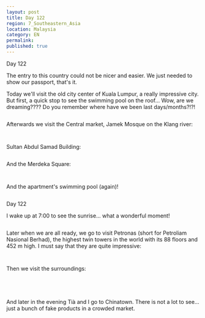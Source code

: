 ```yaml
---
layout: post
title: Day 122
region: 7_Southeastern_Asia
location: Malaysia
category: EN
permalink:
published: true
---
```


Day 122

The entry to this country could not be nicer and easier. We just needed to show our passport, that's it.

Today we'll visit the old city center of Kuala Lumpur, a really impressive city. But first, a quick stop to see the swimming pool on the roof... Wow, are we dreaming???? Do you remember where have we been last days/months?!?!

<p><a
href="https://lh3.googleusercontent.com/MvA2e395da6Vr9Pur2M2WCjN2_S4E6NRyKrlkseedRyJ_msrvN4BQYJmFuk6638uQnIL3O2B75b7fFXwaoiMAzYlYCZ_iTxGPEsiAwAHqGwxDYEmLfchmQWx2phYVxzMlRRwysXGvkX1UhbXVKGDFa-2kIHK6VbkmYPGoHvr1Q8DxwZqlJrp_xe0EzK78SekMMPpGVIl1PfNOopaq4VMHGDiIdNUEB7RP_liKgA3K_j20DVYbWZOudfHh_g30-UNEV6VVNdAQ0KHRsTKkt3wBzdgeRiG2qBB2zGqVYwX6d-pvQb0-Rcj3Nr0qTii_MDINtZDNGXmzVhgfSgC4BuQEVBfoQkXcwioiLT5BiIhztXFnz--SJBqdzKCJyvCyuT09Fh7opLfoJtJe_53tp8A7LzgoY2a3NxruZkoAycAN5gcfpKyQ0bFTOiwMD79RcIWht7BHvJImmak_cvlRyOZNS3k-8MwgBLkkwv7SUpvkeSacuWa58yn-RgL0w0Kinc4xHLPA4xmJHKQ3M4IMGL9Ml5-wGwzqi1CN5Xpu7f2lfjRUHCxhvrZtFKD7gVE_tPL0VPhOBU3Taf3US8lwTMMgQTy2F-Lw9qffpUTF6lp834XugDDVqrqrRXUgrKC6e8WhuklXb6l6EmicHQMCFj2t7KXJs_oXXnwMVCJd_xinHq_dOY85fhHpHY4hQ=w836-h627-no"><img 
src="https://lh3.googleusercontent.com/MvA2e395da6Vr9Pur2M2WCjN2_S4E6NRyKrlkseedRyJ_msrvN4BQYJmFuk6638uQnIL3O2B75b7fFXwaoiMAzYlYCZ_iTxGPEsiAwAHqGwxDYEmLfchmQWx2phYVxzMlRRwysXGvkX1UhbXVKGDFa-2kIHK6VbkmYPGoHvr1Q8DxwZqlJrp_xe0EzK78SekMMPpGVIl1PfNOopaq4VMHGDiIdNUEB7RP_liKgA3K_j20DVYbWZOudfHh_g30-UNEV6VVNdAQ0KHRsTKkt3wBzdgeRiG2qBB2zGqVYwX6d-pvQb0-Rcj3Nr0qTii_MDINtZDNGXmzVhgfSgC4BuQEVBfoQkXcwioiLT5BiIhztXFnz--SJBqdzKCJyvCyuT09Fh7opLfoJtJe_53tp8A7LzgoY2a3NxruZkoAycAN5gcfpKyQ0bFTOiwMD79RcIWht7BHvJImmak_cvlRyOZNS3k-8MwgBLkkwv7SUpvkeSacuWa58yn-RgL0w0Kinc4xHLPA4xmJHKQ3M4IMGL9Ml5-wGwzqi1CN5Xpu7f2lfjRUHCxhvrZtFKD7gVE_tPL0VPhOBU3Taf3US8lwTMMgQTy2F-Lw9qffpUTF6lp834XugDDVqrqrRXUgrKC6e8WhuklXb6l6EmicHQMCFj2t7KXJs_oXXnwMVCJd_xinHq_dOY85fhHpHY4hQ=w836-h627-no" class="oversize" alt=""></a></p>

Afterwards we visit the Central market, Jamek Mosque on the Klang river:

<p><a
href="https://lh3.googleusercontent.com/fwlJjnPbna6UHUEEzaN4b_ZB2IuFrDFv1KGSCCtmmFCiCv2bc2Hcl5F_IzXxf398McNw--E58xz2HyPx53UUUANYSpfLqvqE35seEJ_DlgQk-HrBiZIYcIs804u_DNh7f5F-6lmZgxxGB5Oo3A4DQPbEEJv7hPFhVppZWygEwYLqYgHSqvIozKz6TweDn94Ug_ms4tTxafTdq3LIeihhNbQhKzr4kA0CvuRhoFPu-XNuMU6dU2FUQwmJw7vqztbK28DbsLc8w5BGaQYmpGbJ3tSg7j6_2WxCcGTI6Z7EQ4Qs1iAsOy515caQsbBtwtYjKJYxiqhL5cjXUqh-LkCQjJ8r1LZ9_PKhUwNjWp8Ay8XPcUwoJohjWtIfHtvIGbHhjZpCi0UPPoWfai3g_pvrtFIINrTDs89I1q7oGDAf9HsMl-gbnD1lD1ncgcEfwXXa9Ud4P-mXoLE9PWutxooLqGyuXShTijMY5XuiN47vgPibYQM6MmPcHjZMucPzaKo9s6V_1aZKvai0cbEh040c365zWqvLPzp3Mm8_5pYEqwdBdJ2Iaem9ph3vn2B1q4ejS1fuYM7JfkSEtVy16OdsiTfXAjAaThbvQHLCx__iuuISEGyH8f7Li56vuGy3bHFi1_JlcQBQWDwy9mmKNJzrmlrmTR5wmidKdZZjfDulB8a-zDNTWoOJMHAoYw=w836-h627-no"><img 
src="https://lh3.googleusercontent.com/fwlJjnPbna6UHUEEzaN4b_ZB2IuFrDFv1KGSCCtmmFCiCv2bc2Hcl5F_IzXxf398McNw--E58xz2HyPx53UUUANYSpfLqvqE35seEJ_DlgQk-HrBiZIYcIs804u_DNh7f5F-6lmZgxxGB5Oo3A4DQPbEEJv7hPFhVppZWygEwYLqYgHSqvIozKz6TweDn94Ug_ms4tTxafTdq3LIeihhNbQhKzr4kA0CvuRhoFPu-XNuMU6dU2FUQwmJw7vqztbK28DbsLc8w5BGaQYmpGbJ3tSg7j6_2WxCcGTI6Z7EQ4Qs1iAsOy515caQsbBtwtYjKJYxiqhL5cjXUqh-LkCQjJ8r1LZ9_PKhUwNjWp8Ay8XPcUwoJohjWtIfHtvIGbHhjZpCi0UPPoWfai3g_pvrtFIINrTDs89I1q7oGDAf9HsMl-gbnD1lD1ncgcEfwXXa9Ud4P-mXoLE9PWutxooLqGyuXShTijMY5XuiN47vgPibYQM6MmPcHjZMucPzaKo9s6V_1aZKvai0cbEh040c365zWqvLPzp3Mm8_5pYEqwdBdJ2Iaem9ph3vn2B1q4ejS1fuYM7JfkSEtVy16OdsiTfXAjAaThbvQHLCx__iuuISEGyH8f7Li56vuGy3bHFi1_JlcQBQWDwy9mmKNJzrmlrmTR5wmidKdZZjfDulB8a-zDNTWoOJMHAoYw=w836-h627-no" class="oversize" alt=""></a></p>

<p><a
href="https://lh3.googleusercontent.com/FKsO0TI3Srus2xPWUZxq9e3P4-FxjYN5t7gguA3brV6CGy-tKx-LKYPdECQb-dqi2osWwz0slWDDoZmLLyGYcePQ_eMiVe7Sd220VApkZxB02iMYhzBPzjA7DvoTDtzynCk_l3bdKLTNxHjytGPz2AcohZYNHPDtcqKTCmwH4fL6LX81fXsgTWhPl8LJ74q6Bh4Pi-Lgews8DoD2Lsqd-JWoXVWTjAMz3YBXM_z6WrzL0erOOJ6GdjICHNAYdWTJpRBb03HXY8XZlcOeIhkqt4ecrMZKDj5Fkf3w3BKESSOTJ9bjtMp2rTXurDt5C-0EC4gq0S79PkZ8orJMGsZniDfM90KYaI1fK-75rMQKlEY5wRDXzf13g-9YDNAEOnoaqft5BMSrmdrL0wW58D84q2qH6wRr1YiSYIEvToJMQ_LmewCfhdu8_-79pDM88wP0mHMqNs5xvie_xfDw0FNStBW8s3nPZkcGfIL3giFjl1c-shs5kY_OM9deiJatxgkWazAxfx8MR_8D52BFanjyVWZthinPTiGV230qAdAgeH3rnlR9WyqeE-g4YViRF7wEqdwmtS5nJZKDxm0D3Z20JBmA5OXfwJvx4MZIkWfiCMOWSSd0uprwY5ae8RRXpKi5lq3RaF_On4oQix8XVta4_NebJRZ4dFubMsets8b7ODml7wrFNv_T7wMX4A=w836-h627-no"><img 
src="https://lh3.googleusercontent.com/FKsO0TI3Srus2xPWUZxq9e3P4-FxjYN5t7gguA3brV6CGy-tKx-LKYPdECQb-dqi2osWwz0slWDDoZmLLyGYcePQ_eMiVe7Sd220VApkZxB02iMYhzBPzjA7DvoTDtzynCk_l3bdKLTNxHjytGPz2AcohZYNHPDtcqKTCmwH4fL6LX81fXsgTWhPl8LJ74q6Bh4Pi-Lgews8DoD2Lsqd-JWoXVWTjAMz3YBXM_z6WrzL0erOOJ6GdjICHNAYdWTJpRBb03HXY8XZlcOeIhkqt4ecrMZKDj5Fkf3w3BKESSOTJ9bjtMp2rTXurDt5C-0EC4gq0S79PkZ8orJMGsZniDfM90KYaI1fK-75rMQKlEY5wRDXzf13g-9YDNAEOnoaqft5BMSrmdrL0wW58D84q2qH6wRr1YiSYIEvToJMQ_LmewCfhdu8_-79pDM88wP0mHMqNs5xvie_xfDw0FNStBW8s3nPZkcGfIL3giFjl1c-shs5kY_OM9deiJatxgkWazAxfx8MR_8D52BFanjyVWZthinPTiGV230qAdAgeH3rnlR9WyqeE-g4YViRF7wEqdwmtS5nJZKDxm0D3Z20JBmA5OXfwJvx4MZIkWfiCMOWSSd0uprwY5ae8RRXpKi5lq3RaF_On4oQix8XVta4_NebJRZ4dFubMsets8b7ODml7wrFNv_T7wMX4A=w836-h627-no" class="oversize" alt=""></a></p>

Sultan Abdul Samad Building:

<p><a
href="https://lh3.googleusercontent.com/L71VIyFl9Xt6FBU1mM-VgldF-OSEnxIOeh4GP2UV8d8lkO2VDbx9mOzIo2fIqp92BOKQO_LXC2LomTogL0TVbpRfsPI8ThOZjBpwqiO2bskY3Wzd01e9u7kmw98Cmv_1A0-PwzBx5MRSa8G911hyGJz7vfe_0MB8R8XltXMlORyWhzCTLi7aAROnJbudHyBup9jV9nLZ0O0IRr_9vJdpQ_A7vybmf8l7Pt6RwrImaeLU7KxnvfovkFow33qJHKEtI7SuT5XbU2jAzMDiNFOy9K5fVJL1ijQ99Xmwgaaa5_28TFiI-TmX0hEb8NfnKxYmb-zJitahEWZL-Wi7uAUad39xpuCQKXOBuNKqnma8Gw_8HvqFXNg50G3ND6khrBHruyOu4Z_iRcxnex9ScBblGlpwVXqay-k19V1QOQGmIBVmIyotOgYAr5A-YMi3uM7SdIDY2EFRpATiP0p1-iRdeZ9JZb5KT7N8ZuDN6Om4uejiJkzSE0rwIr1SJRIIMB1bEawcpKVZJDxN2erL2iFEKm3uuvHvnmyAfgNfCy0UEOKOTSdFqQNyJbOs7NOr1aYeSzPUyNQ-zPlWmet0l1zrewGPV-7DEvUz8fpj1zPBZncc5hW5eW6L4zZi5p3fF031OkBTgb-CY8o4jGeUhLF8jTHyzKtHXi5IuG8qsFYpgBZtpUoNcyToucN_BA=w669-h502-no"><img 
src="https://lh3.googleusercontent.com/L71VIyFl9Xt6FBU1mM-VgldF-OSEnxIOeh4GP2UV8d8lkO2VDbx9mOzIo2fIqp92BOKQO_LXC2LomTogL0TVbpRfsPI8ThOZjBpwqiO2bskY3Wzd01e9u7kmw98Cmv_1A0-PwzBx5MRSa8G911hyGJz7vfe_0MB8R8XltXMlORyWhzCTLi7aAROnJbudHyBup9jV9nLZ0O0IRr_9vJdpQ_A7vybmf8l7Pt6RwrImaeLU7KxnvfovkFow33qJHKEtI7SuT5XbU2jAzMDiNFOy9K5fVJL1ijQ99Xmwgaaa5_28TFiI-TmX0hEb8NfnKxYmb-zJitahEWZL-Wi7uAUad39xpuCQKXOBuNKqnma8Gw_8HvqFXNg50G3ND6khrBHruyOu4Z_iRcxnex9ScBblGlpwVXqay-k19V1QOQGmIBVmIyotOgYAr5A-YMi3uM7SdIDY2EFRpATiP0p1-iRdeZ9JZb5KT7N8ZuDN6Om4uejiJkzSE0rwIr1SJRIIMB1bEawcpKVZJDxN2erL2iFEKm3uuvHvnmyAfgNfCy0UEOKOTSdFqQNyJbOs7NOr1aYeSzPUyNQ-zPlWmet0l1zrewGPV-7DEvUz8fpj1zPBZncc5hW5eW6L4zZi5p3fF031OkBTgb-CY8o4jGeUhLF8jTHyzKtHXi5IuG8qsFYpgBZtpUoNcyToucN_BA=w669-h502-no" class="oversize" alt=""></a></p>

And the Merdeka Square:

<p><a
href="https://lh3.googleusercontent.com/2N8yORsGfq572xmLlzZMeAPb5I0v-41faAtbwnVEys2f-WKSl-3U34cqJEIvsieGg-IMe8GDqqYtdgHpxLhfpPK6bvCDK0t718AVXnhxsoGwAqCXdUTTwwJhwOghLC9dcb0Y99zmiL2vlpgl5cJZ1HcyWWEdPtOFN9KZNRD1bFhc9l-2o6xfeqm1whWXgLkC0rvxVVi_s2DgOkpqBaauEZ5oRhRKrNiB8rkTM1J9Cz7T64B869MivQeRLck9TTX1edq-DGb_2zjKCoUUNxvq_iNMLy1ytksxe73jOn7OKdSgejvoSY_N_Pz9gUa5GIrEhNJsUvgLuvbAmcnA4tI8dEhM2wZFh7uGihv2f0-WmeuKwlj_c5uF0SnihyGaIIDrnTWOyILnulR58IW-ZfOXvk21LehoxXLGYTHKbr4ahtXF2t9-K6XFA5NIovTf4MaPXpulBwpLLDoBPDvrjWW0WhX6v7vRWIYzxnghuP8mKu3DFX9pKi4xQYLPSO1z8gTD2GDk3l2_3XgSdHv7s6qu9ULXxR5gonkLuf-HkfJBQYsBfhR-D3D-v-DtGYbCxUcGv9XLqVnyT95A0KZjosJiVDn0qOgzz4mO0J6MsjcnOEhmoheEqODronsfrJCUrVzGBFVUcoUk5JSUjlRSCqA6ge6QhrK6Oj8WHG9OZi9jSn6z7hni20SVE9tUiQ=w836-h627-no"><img 
src="https://lh3.googleusercontent.com/2N8yORsGfq572xmLlzZMeAPb5I0v-41faAtbwnVEys2f-WKSl-3U34cqJEIvsieGg-IMe8GDqqYtdgHpxLhfpPK6bvCDK0t718AVXnhxsoGwAqCXdUTTwwJhwOghLC9dcb0Y99zmiL2vlpgl5cJZ1HcyWWEdPtOFN9KZNRD1bFhc9l-2o6xfeqm1whWXgLkC0rvxVVi_s2DgOkpqBaauEZ5oRhRKrNiB8rkTM1J9Cz7T64B869MivQeRLck9TTX1edq-DGb_2zjKCoUUNxvq_iNMLy1ytksxe73jOn7OKdSgejvoSY_N_Pz9gUa5GIrEhNJsUvgLuvbAmcnA4tI8dEhM2wZFh7uGihv2f0-WmeuKwlj_c5uF0SnihyGaIIDrnTWOyILnulR58IW-ZfOXvk21LehoxXLGYTHKbr4ahtXF2t9-K6XFA5NIovTf4MaPXpulBwpLLDoBPDvrjWW0WhX6v7vRWIYzxnghuP8mKu3DFX9pKi4xQYLPSO1z8gTD2GDk3l2_3XgSdHv7s6qu9ULXxR5gonkLuf-HkfJBQYsBfhR-D3D-v-DtGYbCxUcGv9XLqVnyT95A0KZjosJiVDn0qOgzz4mO0J6MsjcnOEhmoheEqODronsfrJCUrVzGBFVUcoUk5JSUjlRSCqA6ge6QhrK6Oj8WHG9OZi9jSn6z7hni20SVE9tUiQ=w836-h627-no" class="oversize" alt=""></a></p>

<p><a
href="https://lh3.googleusercontent.com/qZOOf8gpkXUS7mZDP43RcN6az2lBSrilOr1pTjcl_6RaHnX1igRzV2asPIOqcKDtigtVDSVGqgwBYQvb61gBw-FwiNQCLXifYd_E9og_qt_T8G0d6npm57HC8jFdy3g5e2bltTJIaBEGu2IWM4hZ04oUf6v8krZG3JqdyLfPRjho_vs5gObXJ0AMjy2T7433Bxu-YcbRjSAlCaiBh4swshukjsF0VeqKpwakBExw_7axIh8jZzTzMFfZtLl8Zb1EZUK4T8r_icSW52t8U3J1IVSDAXWkR5E1_UxwJRcUDo6DlFhx6InKDAAnW1EX10bwrTL0IPTfgsZ7AOf1nkkMHxjHm1e9wNKLXkS9iySJ7iBkfioTv413Lc0pHGTDVe2M2x_mr4X8nlnntn6I-xrqth7tQ36YRX2pG9z2qLz1vhwQVpQsGkdLJiCmqN6eoY5ZkduBlJnhJwwtR8Z312HZaEGLPL7dkviBnGtlJtxbt1raLTOm8S08_foEgV1-iWW48fVkgnkZr2sWhgvRUrD-qeVFwU5SMMCeQ-K-M2-_yVH_lA8s6JhI6KnWtlH2i8nL_twGnv4I5LP6VgALUH4Mw_BcdAC6_WEKOe_iDZPrP-dbpeb5lvXNSaNTYuEQ9IWphyl4d6b5RvZX1c_vGhC9ArL8bdiDTGyWxbJyEQMNrlUQIg7xB5ZL9zAzkw=w836-h627-no"><img 
src="https://lh3.googleusercontent.com/qZOOf8gpkXUS7mZDP43RcN6az2lBSrilOr1pTjcl_6RaHnX1igRzV2asPIOqcKDtigtVDSVGqgwBYQvb61gBw-FwiNQCLXifYd_E9og_qt_T8G0d6npm57HC8jFdy3g5e2bltTJIaBEGu2IWM4hZ04oUf6v8krZG3JqdyLfPRjho_vs5gObXJ0AMjy2T7433Bxu-YcbRjSAlCaiBh4swshukjsF0VeqKpwakBExw_7axIh8jZzTzMFfZtLl8Zb1EZUK4T8r_icSW52t8U3J1IVSDAXWkR5E1_UxwJRcUDo6DlFhx6InKDAAnW1EX10bwrTL0IPTfgsZ7AOf1nkkMHxjHm1e9wNKLXkS9iySJ7iBkfioTv413Lc0pHGTDVe2M2x_mr4X8nlnntn6I-xrqth7tQ36YRX2pG9z2qLz1vhwQVpQsGkdLJiCmqN6eoY5ZkduBlJnhJwwtR8Z312HZaEGLPL7dkviBnGtlJtxbt1raLTOm8S08_foEgV1-iWW48fVkgnkZr2sWhgvRUrD-qeVFwU5SMMCeQ-K-M2-_yVH_lA8s6JhI6KnWtlH2i8nL_twGnv4I5LP6VgALUH4Mw_BcdAC6_WEKOe_iDZPrP-dbpeb5lvXNSaNTYuEQ9IWphyl4d6b5RvZX1c_vGhC9ArL8bdiDTGyWxbJyEQMNrlUQIg7xB5ZL9zAzkw=w836-h627-no" class="oversize" alt=""></a></p>

And the apartment's swimming pool (again)!

<p><a
href="https://lh3.googleusercontent.com/n3OBYg-Sq5QpcHEPNd9MXfeZx0d5g11mjtUSLZTu190lowQpG6Cq0WFFVvOmQGNMZbUWW53ySq55GIPE6OXkOa5SI8RiKAiwL1Vd-nm6XndQx-KzjLtFkBB-Djc9NBs1j6U6aA0XuPpPixRNq49nHJHSuCC-nfZTJvjECdqsSErksg7AkXvhK1CK_tNNeX2i-QlXaE62Uougf7rl1BqmbTj82lPlVlkJpblKo-0JoxeAWIzN-xP_QHC0lJJEcs1a2daRsRQlSVtplvLsg7IQx_qU1ObFTlstgfmMYv1gXYKNr5bRpqaT2BLIOnk94Yc4bCkt2p920uy9dB7PksRnM4Wa5P1dRE1oWE4edn2p1BKiiKGOzT3LS3-JTYe_B-oHzrJ6IfI1Yc50l6bG2b1h_QP8lGg13WgV7Q8ANvWyTGeSjiOA8SCSNjnjjsnVeE_Vx4ihHewTeKh21kV7JFrwmsgu9zPkZNxYlaeJSEmyvZ_-AS_DjKzGN4e-2d_Mx92yUFKdEkAhTnp4DMnml0v_OhGXTn8kMkcy1GRoTBdGE8_XxrELQMRsF3sx74AO7HJy3b6JOQ_JtUflh-g3qfnBSsBpC0in-cyt9Aw6kJ7rd9I98zK7s1dgyeU8dDdSC7bA0ZWfKbTHSt8pd6vkz18szIpM9dHmCkm0kPGGUMDibWrFR-TmzoGqGVeprA=w669-h502-no"><img 
src="https://lh3.googleusercontent.com/n3OBYg-Sq5QpcHEPNd9MXfeZx0d5g11mjtUSLZTu190lowQpG6Cq0WFFVvOmQGNMZbUWW53ySq55GIPE6OXkOa5SI8RiKAiwL1Vd-nm6XndQx-KzjLtFkBB-Djc9NBs1j6U6aA0XuPpPixRNq49nHJHSuCC-nfZTJvjECdqsSErksg7AkXvhK1CK_tNNeX2i-QlXaE62Uougf7rl1BqmbTj82lPlVlkJpblKo-0JoxeAWIzN-xP_QHC0lJJEcs1a2daRsRQlSVtplvLsg7IQx_qU1ObFTlstgfmMYv1gXYKNr5bRpqaT2BLIOnk94Yc4bCkt2p920uy9dB7PksRnM4Wa5P1dRE1oWE4edn2p1BKiiKGOzT3LS3-JTYe_B-oHzrJ6IfI1Yc50l6bG2b1h_QP8lGg13WgV7Q8ANvWyTGeSjiOA8SCSNjnjjsnVeE_Vx4ihHewTeKh21kV7JFrwmsgu9zPkZNxYlaeJSEmyvZ_-AS_DjKzGN4e-2d_Mx92yUFKdEkAhTnp4DMnml0v_OhGXTn8kMkcy1GRoTBdGE8_XxrELQMRsF3sx74AO7HJy3b6JOQ_JtUflh-g3qfnBSsBpC0in-cyt9Aw6kJ7rd9I98zK7s1dgyeU8dDdSC7bA0ZWfKbTHSt8pd6vkz18szIpM9dHmCkm0kPGGUMDibWrFR-TmzoGqGVeprA=w669-h502-no" class="oversize" alt=""></a></p>

Day 122

I wake up at 7:00 to see the sunrise... what a wonderful moment!

<p><a
href="https://lh3.googleusercontent.com/g6kUhXTMMkoliGThLbBr0yFcbLDS_Yt38Ef00ZD2QdgucYB91ZNNbSq67sfCdDs5JmykhehYXqos939gnfcJEAsrcEhLAPXxnxIK3BJj_R5Fn8pYmlJS9EYSFNVxs4a4rpgNXh2xs8JvTKYBKngpAnDv7vhvgEiFAi5sBx126DsFCLX1qmqE0PtbZhi0AV_P8Dz8WlCjAdWo6dzsW3a5R6WW62KLg7JaVTCr6O8_4U0vv5ZA6N-nP8SBPVWWv5V-Ockk-mJlftLhUC1MBHMC2_9kg1cv8WDBiGX3uxZJT_0NOPv0PkiD2isXH5VSOfTa4R-xXn_3JsC6kq3FFpGzergXxRjN1cWunM9M5hNf1TrQNf_v9D57VwLzyyf9J0h7Uo6tELp5s7RHYzkSqJpzkox66X27Smo7GsTvqTontHqPyZdV1G4hCC-nD6j3gGkVKaS-cE6dnogF-3XJ67LobkVN2TJh11tnNZKu6VSkAjU6tKx3EoBSULUQQj-wZyfRzSq6Ft-Tp0zMv70CQVjt5mLZLzoGY5ekNslJvknv67cgQWxJ4SPIq5RPvCrlRega0odpoI-mIpAZnEt44TDZfNu3UE-838DNEZsnr6MIfSMUrZZMGvelkSWAU6pneExq8qCdKO0yk_-nQcpibLoYxYMvJ3jFfM5v6IGoovoe9GVZNmYYsNglxMEyFQ=w836-h627-no"><img 
src="https://lh3.googleusercontent.com/g6kUhXTMMkoliGThLbBr0yFcbLDS_Yt38Ef00ZD2QdgucYB91ZNNbSq67sfCdDs5JmykhehYXqos939gnfcJEAsrcEhLAPXxnxIK3BJj_R5Fn8pYmlJS9EYSFNVxs4a4rpgNXh2xs8JvTKYBKngpAnDv7vhvgEiFAi5sBx126DsFCLX1qmqE0PtbZhi0AV_P8Dz8WlCjAdWo6dzsW3a5R6WW62KLg7JaVTCr6O8_4U0vv5ZA6N-nP8SBPVWWv5V-Ockk-mJlftLhUC1MBHMC2_9kg1cv8WDBiGX3uxZJT_0NOPv0PkiD2isXH5VSOfTa4R-xXn_3JsC6kq3FFpGzergXxRjN1cWunM9M5hNf1TrQNf_v9D57VwLzyyf9J0h7Uo6tELp5s7RHYzkSqJpzkox66X27Smo7GsTvqTontHqPyZdV1G4hCC-nD6j3gGkVKaS-cE6dnogF-3XJ67LobkVN2TJh11tnNZKu6VSkAjU6tKx3EoBSULUQQj-wZyfRzSq6Ft-Tp0zMv70CQVjt5mLZLzoGY5ekNslJvknv67cgQWxJ4SPIq5RPvCrlRega0odpoI-mIpAZnEt44TDZfNu3UE-838DNEZsnr6MIfSMUrZZMGvelkSWAU6pneExq8qCdKO0yk_-nQcpibLoYxYMvJ3jFfM5v6IGoovoe9GVZNmYYsNglxMEyFQ=w836-h627-no" class="oversize" alt=""></a></p>

Later when we are all ready, we go to visit Petronas (short for Petroliam Nasional Berhad), the highest twin towers in the world with its 88 floors and 452 m high. I must say that they are quite impressive:

<p><a
href="https://lh3.googleusercontent.com/kndSTGkWAlIBnmjClGQiNBX-MMitXo2MfJzEBsMiromWgQlviboB5g8ThbznbXLxt30ZzIY4i4xtO-pbxlUMV_11jWpLTOcI457xODvjy-Zok0D8K6TqpokEj1JWD88TBgbgfrZourUrWbI5v2eA8uYz3q30sc2Uiht4Yoih7doY0B2FgTDB6Jl1XfNP_whLX6tGa1QFH8Jb-Rvb-fv5N7JMKStVgg2kotX07FJLpNMN59TYs7d_LpyqgWzi44NtSr7HuXazoP5ZZspbg7oXMJmkb-NZhZe8g4UUhkNOIOeUvzMoSj0t1S7PRi4G1qU6RTKf59pVZLWD99Uk30GuTP04DghF_kJ07D75odKU0_qomh3p4Jhr7Q8_o6z95MHI_1Cg8iIY7qCpepx8pC83UAJc7QMj1BmRnA7QO1RXhKtfeIBT-n7mJr-90V5L-g8iNNl63McNn3Dv1D12S7LvliE-R2Qb-Jhrxt4Y0QpAiNhmZGM_OjUInaWaX2gt4RhrMgrUQ2kV6kG_QxDDodrnFvyN-lzrSkU3o1b8LnRiz3xSfJgEFioL1RwFhVyamrcPe9_S0eN84zjkCgLY8n8Z5wK0xYGLXnF45cWZcHAofD146thF3_rMH_ZIuRKBCONUmKtcWoDVljK-CQGvhTdcvlL9iVxoQee0VOOCs3NJofPDAwpyYvhisr7y8g=w242-h502-no"><img 
src="https://lh3.googleusercontent.com/kndSTGkWAlIBnmjClGQiNBX-MMitXo2MfJzEBsMiromWgQlviboB5g8ThbznbXLxt30ZzIY4i4xtO-pbxlUMV_11jWpLTOcI457xODvjy-Zok0D8K6TqpokEj1JWD88TBgbgfrZourUrWbI5v2eA8uYz3q30sc2Uiht4Yoih7doY0B2FgTDB6Jl1XfNP_whLX6tGa1QFH8Jb-Rvb-fv5N7JMKStVgg2kotX07FJLpNMN59TYs7d_LpyqgWzi44NtSr7HuXazoP5ZZspbg7oXMJmkb-NZhZe8g4UUhkNOIOeUvzMoSj0t1S7PRi4G1qU6RTKf59pVZLWD99Uk30GuTP04DghF_kJ07D75odKU0_qomh3p4Jhr7Q8_o6z95MHI_1Cg8iIY7qCpepx8pC83UAJc7QMj1BmRnA7QO1RXhKtfeIBT-n7mJr-90V5L-g8iNNl63McNn3Dv1D12S7LvliE-R2Qb-Jhrxt4Y0QpAiNhmZGM_OjUInaWaX2gt4RhrMgrUQ2kV6kG_QxDDodrnFvyN-lzrSkU3o1b8LnRiz3xSfJgEFioL1RwFhVyamrcPe9_S0eN84zjkCgLY8n8Z5wK0xYGLXnF45cWZcHAofD146thF3_rMH_ZIuRKBCONUmKtcWoDVljK-CQGvhTdcvlL9iVxoQee0VOOCs3NJofPDAwpyYvhisr7y8g=w242-h502-no" class="oversize" alt=""></a></p>

<p><a
href="https://lh3.googleusercontent.com/YjuB2mOjgis5SMP2DrVb-_bdBJn9a2XKeBwX1aNG6AGzKcJVMsBnzAnYRu7nFS5JKDDx54YHw03oJMZyrO4BWQ1BkBtOtKl2cN7dtAQ2lxuwzArxhZoUTe6sC7tpn8T9g6kh4ivAzHluG228AlUEVesiAhLOzyukez_9T80ixA52ADPqq-eT9cip6QzzQ2ROMKqYI-7ooQyXpnO7PYe6L9RXBiXX29biIuxs7GsKoWMBt0W2pjd4oZvf87d9nrO3duqWAEwab7s4yu7evucuwL15wXHpOmLdAaEdsWVJiUTJn63uWYOsyKxbeJAx80kjcIAVfWTIWI4AjesvcgjvoLvRO-X_Oz0hpdlKSqVbZo_hn8CYYKomOLf9Xv87PV95IpJmN_jQf0fcvB7gst2z2XCnWxXHzOHi6pCPTM2URYWNYLccWYdaEx68Ma5DXpp0IQ-aMnv48voaKO5VaxwOLFlPb_0iCeTk_YL2mRXpxWhgVKgHPxnjcco9HdiWWX4lPz5JbqnyGKyVETqXxRset0Sg4OjOL1W5cDJ20ZkGtL41nfvh65hEWCf50GvX0Ls0ZJckYSUVMzWviJS7gVu2grXECtGWy9xoeJtQIFVGGAgT2GdIX4oNsPRYQ5xZIvMQz43T9d7XlgR7l1Tv9bH_ORAoKwzTF2ryRT3Mj-Ruwx74pu946Al7ykPb8g=w277-h502-no"><img 
src="https://lh3.googleusercontent.com/YjuB2mOjgis5SMP2DrVb-_bdBJn9a2XKeBwX1aNG6AGzKcJVMsBnzAnYRu7nFS5JKDDx54YHw03oJMZyrO4BWQ1BkBtOtKl2cN7dtAQ2lxuwzArxhZoUTe6sC7tpn8T9g6kh4ivAzHluG228AlUEVesiAhLOzyukez_9T80ixA52ADPqq-eT9cip6QzzQ2ROMKqYI-7ooQyXpnO7PYe6L9RXBiXX29biIuxs7GsKoWMBt0W2pjd4oZvf87d9nrO3duqWAEwab7s4yu7evucuwL15wXHpOmLdAaEdsWVJiUTJn63uWYOsyKxbeJAx80kjcIAVfWTIWI4AjesvcgjvoLvRO-X_Oz0hpdlKSqVbZo_hn8CYYKomOLf9Xv87PV95IpJmN_jQf0fcvB7gst2z2XCnWxXHzOHi6pCPTM2URYWNYLccWYdaEx68Ma5DXpp0IQ-aMnv48voaKO5VaxwOLFlPb_0iCeTk_YL2mRXpxWhgVKgHPxnjcco9HdiWWX4lPz5JbqnyGKyVETqXxRset0Sg4OjOL1W5cDJ20ZkGtL41nfvh65hEWCf50GvX0Ls0ZJckYSUVMzWviJS7gVu2grXECtGWy9xoeJtQIFVGGAgT2GdIX4oNsPRYQ5xZIvMQz43T9d7XlgR7l1Tv9bH_ORAoKwzTF2ryRT3Mj-Ruwx74pu946Al7ykPb8g=w277-h502-no" class="oversize" alt=""></a></p>

Then we visit the surroundings:

<p><a
href="https://lh3.googleusercontent.com/dIsegYWA6ikrZBlNKMxj3uEiEhip4rbiVWFrWP_zZLsA7E0DPc2mDlCdNKxqzYfFec10qlHdKxfkXpbb-zfSDe71bAR9ERc-o3jyct4dHO7KAYDO9QwAIDq2CumTA-nqBlLt0rMbZ6gAwe_ZiKq9lWTwtPXaN_Efbo7QpWwnSjd24PKKsZp5zluQmljJfdqiSX67EFCSS2a-UV6gSIQOXhFqpWj1g2sW_Ao6HySare1ykJrXLX2TmzIGHvqj6dOmXjYLzrHVUjtWwbIXR55bhlXKYm-pBHoOo_DoE0GjnxH5CzDEg8hqSsKiUZlq8QlnMjHIXxaIZ31u3hsXsnS1rmgKQIRw3n4OnVvZ4m-S4_1JzTgJ8gPRrkkw8XrB2eDWN-UW9n-1stWkH3gpHeG4kO8jXgjjXeV2JB75_oZuV0A_bRWTGmIdaLmDUOlqef9DOYPHLWPFYm-AMHDg4S3B_QN-Pg_cTdH7LmF-Gt9Lkkg1cB-2OE1aQINVyk0IS6bTj6atRe3Nu8t4OmrLPevwprv6V2ZuTT-ZuxgNlw4TfUgMYKhKyaO3zyUOVxTqoM6GDThcgnutQYg6V27aH43dL1DqmFb0cAOUx1MRkz3VwNzpvBlFvwVmliJQveu3JhlP4Wl1VSuaDkWP3BZjz42DQlNGecKPNBldM25H74Tq1V4DTsncM9uumVSVhQ=w370-h627-no"><img 
src="https://lh3.googleusercontent.com/dIsegYWA6ikrZBlNKMxj3uEiEhip4rbiVWFrWP_zZLsA7E0DPc2mDlCdNKxqzYfFec10qlHdKxfkXpbb-zfSDe71bAR9ERc-o3jyct4dHO7KAYDO9QwAIDq2CumTA-nqBlLt0rMbZ6gAwe_ZiKq9lWTwtPXaN_Efbo7QpWwnSjd24PKKsZp5zluQmljJfdqiSX67EFCSS2a-UV6gSIQOXhFqpWj1g2sW_Ao6HySare1ykJrXLX2TmzIGHvqj6dOmXjYLzrHVUjtWwbIXR55bhlXKYm-pBHoOo_DoE0GjnxH5CzDEg8hqSsKiUZlq8QlnMjHIXxaIZ31u3hsXsnS1rmgKQIRw3n4OnVvZ4m-S4_1JzTgJ8gPRrkkw8XrB2eDWN-UW9n-1stWkH3gpHeG4kO8jXgjjXeV2JB75_oZuV0A_bRWTGmIdaLmDUOlqef9DOYPHLWPFYm-AMHDg4S3B_QN-Pg_cTdH7LmF-Gt9Lkkg1cB-2OE1aQINVyk0IS6bTj6atRe3Nu8t4OmrLPevwprv6V2ZuTT-ZuxgNlw4TfUgMYKhKyaO3zyUOVxTqoM6GDThcgnutQYg6V27aH43dL1DqmFb0cAOUx1MRkz3VwNzpvBlFvwVmliJQveu3JhlP4Wl1VSuaDkWP3BZjz42DQlNGecKPNBldM25H74Tq1V4DTsncM9uumVSVhQ=w370-h627-no" class="oversize" alt=""></a></p>

<p><a
href="https://lh3.googleusercontent.com/NmvQmYAlMab0m4JMemQaoYhKrdNdZIId48AdMUJD2_EyUa6m_WickOE4hvjTkWNvxmt1T7ivRI2XXNC3ZPFWyJUP8GsWugE01oPcRLNDhZ-8cunVE_E2GzT_YZf_-lf58bsP1qvVneK1Mz0SZjXkBmMbhMTMgLKyucs4b4_qh5vA2IN-BE62jA0vtFidl1HpwbH1phhfwRgkwO_m9_wK-Czo_5IDsLAa4aVesDnW2CPAr9eeK55HP_LGTdkbNfw17zERYpoF95NG69sWbuWgfEVh4uNkSvW05PdRvKLKVzGFxKu7XziN-uz4avlzYH02ZziiQ6IW45hZeB83fu87_ZfVGa4tyWm8AtzScsAFDU2Rf3GCHd1-09WMhH8dQ8S0V-m9t9nCxJwBvumwErz1XeOb1d9BZN42dg7d65-HCQDH_4--2_16YVcwxXpWD_dtOVgRPgDVwzgtbEadTh-B9rJILMGNaKRbd4_FvdjiM3KlsF09keGqlv52ee2ws40RFgHZkadR3N9_ofQkasa8ZXGq8YMpS2AKFW_o90blgIG2ApuCphDWgq_s8h7pVlHrLvQgXC1HDp4bapLtbZxCLve-2mvkylKF-uAJ3vTAxKgg9a5g5KQgDpFUOD0iEHiNcmvVu2QD9w5GIy3AewGgFG_vawtV-j0rmelp8Bbn2iPW7nHcrMlLx01_vQ=w836-h627-no"><img 
src="https://lh3.googleusercontent.com/NmvQmYAlMab0m4JMemQaoYhKrdNdZIId48AdMUJD2_EyUa6m_WickOE4hvjTkWNvxmt1T7ivRI2XXNC3ZPFWyJUP8GsWugE01oPcRLNDhZ-8cunVE_E2GzT_YZf_-lf58bsP1qvVneK1Mz0SZjXkBmMbhMTMgLKyucs4b4_qh5vA2IN-BE62jA0vtFidl1HpwbH1phhfwRgkwO_m9_wK-Czo_5IDsLAa4aVesDnW2CPAr9eeK55HP_LGTdkbNfw17zERYpoF95NG69sWbuWgfEVh4uNkSvW05PdRvKLKVzGFxKu7XziN-uz4avlzYH02ZziiQ6IW45hZeB83fu87_ZfVGa4tyWm8AtzScsAFDU2Rf3GCHd1-09WMhH8dQ8S0V-m9t9nCxJwBvumwErz1XeOb1d9BZN42dg7d65-HCQDH_4--2_16YVcwxXpWD_dtOVgRPgDVwzgtbEadTh-B9rJILMGNaKRbd4_FvdjiM3KlsF09keGqlv52ee2ws40RFgHZkadR3N9_ofQkasa8ZXGq8YMpS2AKFW_o90blgIG2ApuCphDWgq_s8h7pVlHrLvQgXC1HDp4bapLtbZxCLve-2mvkylKF-uAJ3vTAxKgg9a5g5KQgDpFUOD0iEHiNcmvVu2QD9w5GIy3AewGgFG_vawtV-j0rmelp8Bbn2iPW7nHcrMlLx01_vQ=w836-h627-no" class="oversize" alt=""></a></p>

<p><a
href="https://lh3.googleusercontent.com/RuL3I6Vck5C7h42xrdNH1FR4u1fk_UVBy-zBB8nM98r5o2pOZt0dWEH7J71JXCLEQ05WV0y9YUXje2fqR5xk--_cfCWE94PHOkTsE5z0YozTUTK1OtBQOcFQjDVdnCLywvyPELRU6gGLoGDOiDC-IM-uGoGWva5NPrbWNYvDZS2hZjtewc0xvI-ZnralXdMsiHvyGlXWe0_LZfu_6X3pxwLhkOJQTnS-SRXH_yowdZ9gw3L_JLVFdjyLi6AZTPlV1nGagF4bccuHNJ3T7UIaSGRBfochGU4JeZ8bN541y-2w6osJoacyZf3_tGCqzPsGdWBOCERSEQm9IWbguN-KGNZGIm8oX88AMVSGjrPe88inEZECiJqovONRi3ZTt3iN74wG1TjilakL7vBtMT0TqWTTYtwxuNIhFk1_hiD3MYMwhRXfWfwwWZVX5J5XJ15uVV_fb5w8t-lT5a8x_GD091lvONDY4HCGp1bYcWZU5k72cWgA40KLYyDREM4BkP0F0x7MwS9HUy2WTYsdfsvMgKvQqKjz9NWiqJziyXdAgUL3j8vf3aDfGZLJJDOIuJ3DxhYsNYIk5AOaNeWoiR-lHgq7QbBUAIDQWCZZZEbCMgFT7XXfHaYxWnRRturI02S1W_pAPYAFSWEvNTklEavRjyT1gl83waMrjj4htPvQbc9cpPY0UNec24BVxQ=w836-h627-no"><img 
src="https://lh3.googleusercontent.com/RuL3I6Vck5C7h42xrdNH1FR4u1fk_UVBy-zBB8nM98r5o2pOZt0dWEH7J71JXCLEQ05WV0y9YUXje2fqR5xk--_cfCWE94PHOkTsE5z0YozTUTK1OtBQOcFQjDVdnCLywvyPELRU6gGLoGDOiDC-IM-uGoGWva5NPrbWNYvDZS2hZjtewc0xvI-ZnralXdMsiHvyGlXWe0_LZfu_6X3pxwLhkOJQTnS-SRXH_yowdZ9gw3L_JLVFdjyLi6AZTPlV1nGagF4bccuHNJ3T7UIaSGRBfochGU4JeZ8bN541y-2w6osJoacyZf3_tGCqzPsGdWBOCERSEQm9IWbguN-KGNZGIm8oX88AMVSGjrPe88inEZECiJqovONRi3ZTt3iN74wG1TjilakL7vBtMT0TqWTTYtwxuNIhFk1_hiD3MYMwhRXfWfwwWZVX5J5XJ15uVV_fb5w8t-lT5a8x_GD091lvONDY4HCGp1bYcWZU5k72cWgA40KLYyDREM4BkP0F0x7MwS9HUy2WTYsdfsvMgKvQqKjz9NWiqJziyXdAgUL3j8vf3aDfGZLJJDOIuJ3DxhYsNYIk5AOaNeWoiR-lHgq7QbBUAIDQWCZZZEbCMgFT7XXfHaYxWnRRturI02S1W_pAPYAFSWEvNTklEavRjyT1gl83waMrjj4htPvQbc9cpPY0UNec24BVxQ=w836-h627-no" class="oversize" alt=""></a></p>

<p><a
href="https://lh3.googleusercontent.com/umgb8J3eUvxH-lcQJ7jIyc2VEe2XodLxW8Vxq-hfMYiWdI7rCIaJpBNsqq6D4u9ZIUvfcvA-CjcoKPz37_a_3DMyLR8i_9qLQT4nk6-Lb0pKKhd3eiRcmTtjH8OLlnpWr2eF_jGmHae8erzzDXPj9aM39w0nxBcd_TPw8LhwNPJKxqJM_yfzcboGA_arh6eSBQ469M_aNLejuI9Jwz-7hNozYEK4uxIX4eiYkzuOUuSLdAcDvCUIqaHrCKLh05jjMjE0qJGpa488-SrTBYg1VnW6amnHi1xhn3naPXps36FLRn_KKkHVpN_L5whbgCm4a1nc0L9GX9vuNNL354gF9Pa4NsdUdP1W7w8K5AMHQ74-f1aihVnr_UkZ5M5l4AqRgh-_52seLWGKU6fDgsawoff-V-e5FPxr2YWxZ3GFWnC3lPIsrFN1k_LYNWkM37LA45bQdOPwFH7hvl6Vbxi4WvG6JiK9QzbzeAdI17cp5xMv6hkaWp55ghj0eD8hDMdFISTmCWIfjeU_61k8lWGNRqbelTR48Ebbn522Lkr9ufy5-HJQAZOnop7c_MZZ6cIA9Va70m2kqxnk6YCV45sulVljLsUWVj1mSPyIqYnxHEpKgRcpmXZOtXQpF6qqChZUDfRuE55ir_tzUQQhkizcl1yKQdv0tjzGevpFujLlR6jHX2Wfm8RZ6swiOg=w836-h627-no"><img 
src="https://lh3.googleusercontent.com/umgb8J3eUvxH-lcQJ7jIyc2VEe2XodLxW8Vxq-hfMYiWdI7rCIaJpBNsqq6D4u9ZIUvfcvA-CjcoKPz37_a_3DMyLR8i_9qLQT4nk6-Lb0pKKhd3eiRcmTtjH8OLlnpWr2eF_jGmHae8erzzDXPj9aM39w0nxBcd_TPw8LhwNPJKxqJM_yfzcboGA_arh6eSBQ469M_aNLejuI9Jwz-7hNozYEK4uxIX4eiYkzuOUuSLdAcDvCUIqaHrCKLh05jjMjE0qJGpa488-SrTBYg1VnW6amnHi1xhn3naPXps36FLRn_KKkHVpN_L5whbgCm4a1nc0L9GX9vuNNL354gF9Pa4NsdUdP1W7w8K5AMHQ74-f1aihVnr_UkZ5M5l4AqRgh-_52seLWGKU6fDgsawoff-V-e5FPxr2YWxZ3GFWnC3lPIsrFN1k_LYNWkM37LA45bQdOPwFH7hvl6Vbxi4WvG6JiK9QzbzeAdI17cp5xMv6hkaWp55ghj0eD8hDMdFISTmCWIfjeU_61k8lWGNRqbelTR48Ebbn522Lkr9ufy5-HJQAZOnop7c_MZZ6cIA9Va70m2kqxnk6YCV45sulVljLsUWVj1mSPyIqYnxHEpKgRcpmXZOtXQpF6qqChZUDfRuE55ir_tzUQQhkizcl1yKQdv0tjzGevpFujLlR6jHX2Wfm8RZ6swiOg=w836-h627-no" class="oversize" alt=""></a></p>

And later in the evening Tià and I go to Chinatown. There is not a lot to see... just a bunch of fake products in a crowded market.

<p><a
href="https://lh3.googleusercontent.com/PBvItXHR2daOJyKy5uIiw4cNra6AM7TYfBUglgDaoNeVzj7tme09hhpe9UveYOYO6nqn01wCWzfWlw-vomrYkGiCBw6-Aj2JIKNBgNyQgiYBSkxCBmrLKr2AacA8VpEJZ-fC8d_aTM0wAfksT27Yvm1iEN9VJ-nc1n1lPIAdbWD3H6XYlklbiY4_nFPOEcZUsjKyCKWYxueJOLkScqhpKBW57QIj7NY_q4V0dX7gQYFANczANz07OlSTjUVctWq_ltcrt_bcrRolG_8350QrXdXZL97yVV3xDb6a1acpb0bE6wz6iPNF0iutl3iCfY1cQEJY7MhBmIIWwot7glC6z5e5GM6JYlHXTTVEQZZcMKmnZaq8qSHy3sPd-08k1kfZXMwVBwMK7HW4wAkn43fObiVsscugv1aSrdkeMWujirpJH_-bP5sZp9KB4RWlLqyJe79gTI-0DbKae9uGUVZPgvw0CS3VDxqDPIsx_845EgFRd_HyQROZX9753hS6prurA77SgiqkfkeNVqzREWFQc5AN_t-1OkT80WVpiIHbKhvJMnUCS_Kobf94N_aAg6ISdxpzt6L2nlGVsUc9vgb48rw2aATEbfSfKoFIVqE3vx42Koa81cIxQIsvqJcbMJ9WZOrwrAHKPoxPO-kZUfndLCT4wWi9v2_anG6I9ck9YBqsC6KXZwm4J2_puQ=w837-h627-no"><img 
src="https://lh3.googleusercontent.com/PBvItXHR2daOJyKy5uIiw4cNra6AM7TYfBUglgDaoNeVzj7tme09hhpe9UveYOYO6nqn01wCWzfWlw-vomrYkGiCBw6-Aj2JIKNBgNyQgiYBSkxCBmrLKr2AacA8VpEJZ-fC8d_aTM0wAfksT27Yvm1iEN9VJ-nc1n1lPIAdbWD3H6XYlklbiY4_nFPOEcZUsjKyCKWYxueJOLkScqhpKBW57QIj7NY_q4V0dX7gQYFANczANz07OlSTjUVctWq_ltcrt_bcrRolG_8350QrXdXZL97yVV3xDb6a1acpb0bE6wz6iPNF0iutl3iCfY1cQEJY7MhBmIIWwot7glC6z5e5GM6JYlHXTTVEQZZcMKmnZaq8qSHy3sPd-08k1kfZXMwVBwMK7HW4wAkn43fObiVsscugv1aSrdkeMWujirpJH_-bP5sZp9KB4RWlLqyJe79gTI-0DbKae9uGUVZPgvw0CS3VDxqDPIsx_845EgFRd_HyQROZX9753hS6prurA77SgiqkfkeNVqzREWFQc5AN_t-1OkT80WVpiIHbKhvJMnUCS_Kobf94N_aAg6ISdxpzt6L2nlGVsUc9vgb48rw2aATEbfSfKoFIVqE3vx42Koa81cIxQIsvqJcbMJ9WZOrwrAHKPoxPO-kZUfndLCT4wWi9v2_anG6I9ck9YBqsC6KXZwm4J2_puQ=w837-h627-no" class="oversize" alt=""></a></p>

<p><a
href="https://lh3.googleusercontent.com/1Jz14fyQMunD3Kq3ZjbUxSYdw0h33jVaDkDug72fmmL-e77sY6mWQ7hGcUDg-Mo8qytOSWLs71RiQ7tbL0o1J4XrZMcTgEcAHZ9AjySUPCZ-tm2b8GBgUpCvUqdIDgSR8V1h88WLZ12swCarUJUy0VCHoBPeUTKiXX6n4OIzbYjgxWmhav-oEZWomNcAwWB7iVrAVj0RPeGCGVmfLoTJsi18aXbXBuow-7zwFJ6M5uPRET7wEXMjqYzkKuvFKPUmJQ4zGKxhUjfZY9dGhY86iAC8We9C-V1SN5CSJfNruUOp797rA1-laX54rTTf-GSZV4DC9gK1fvqSc-dTHM8OkM_hdXv-TfE3YvdzmJo9XcuDmD_K7dO9UeOrEtnAuXH_AlZNx4X9SrVZZV2ut1TaSP8qjCwXHWjPMNgivE2KosYXVvTonIjVvW1DiUVi1m8j0hdPF8R7O9PipW0KLXCMP-6hf3do9AC92wD71v_zb_4BbdixtNabp6eKQ4AFyHXvUNjkw8YUt88PfqS5m26i0aUahRFj9_BaK6MLxq-VXU7sptmGdx7bYkmuPAKu_IOAewgmqshxnq49FdKYamDZM5Gho3OklCL-lI8VqjWx1i9Y72odPuTN41K5_1NKiCgejuDfyrBtkVM-L0R0uE37gM1vmyUwcCxfiyQ8RENRMTr6BQhBE70c0YqDhA=w669-h502-no"><img 
src="https://lh3.googleusercontent.com/1Jz14fyQMunD3Kq3ZjbUxSYdw0h33jVaDkDug72fmmL-e77sY6mWQ7hGcUDg-Mo8qytOSWLs71RiQ7tbL0o1J4XrZMcTgEcAHZ9AjySUPCZ-tm2b8GBgUpCvUqdIDgSR8V1h88WLZ12swCarUJUy0VCHoBPeUTKiXX6n4OIzbYjgxWmhav-oEZWomNcAwWB7iVrAVj0RPeGCGVmfLoTJsi18aXbXBuow-7zwFJ6M5uPRET7wEXMjqYzkKuvFKPUmJQ4zGKxhUjfZY9dGhY86iAC8We9C-V1SN5CSJfNruUOp797rA1-laX54rTTf-GSZV4DC9gK1fvqSc-dTHM8OkM_hdXv-TfE3YvdzmJo9XcuDmD_K7dO9UeOrEtnAuXH_AlZNx4X9SrVZZV2ut1TaSP8qjCwXHWjPMNgivE2KosYXVvTonIjVvW1DiUVi1m8j0hdPF8R7O9PipW0KLXCMP-6hf3do9AC92wD71v_zb_4BbdixtNabp6eKQ4AFyHXvUNjkw8YUt88PfqS5m26i0aUahRFj9_BaK6MLxq-VXU7sptmGdx7bYkmuPAKu_IOAewgmqshxnq49FdKYamDZM5Gho3OklCL-lI8VqjWx1i9Y72odPuTN41K5_1NKiCgejuDfyrBtkVM-L0R0uE37gM1vmyUwcCxfiyQ8RENRMTr6BQhBE70c0YqDhA=w669-h502-no" class="oversize" alt=""></a></p>

<p><a
href="https://lh3.googleusercontent.com/VLitpb5gTW9oB5U1Z3iSA0ve3xjpz8jBuFRHKeLsMgAIsoiAjcIlPvDET6Mg47-uxpxoCRJsoLZVKhMmxcmLhTUHrgRuGEaum-f86VNqsjPufHl0qbuoMKvK1S2bFnr4D3fG3CMP63QuokHxEpWwfuMOCl2HOEMKPFzMXYU-0SLx-gWcyaGAxSATCs9bzmOiwZwulVuHamlaZctfqZe_aoek1We1ZHy_MMfPtSlm8miXJwsdkXpgLz01onCr5D7a3JDX_3HelVGwhCK42XW4IL1jeHuDtAO3QzdZ-btT-j6GROhxcnMwmlLjB1YkzFdpBBrTUjVkuXw_mXaLSd2vpLTkQrF9jc0eaghGIVGb-3CRAmR4KYJCP2GuTcXnoCFp5VQ58CcushJrlbnuxOvN7r7w58F1LpD6i9vQQwOLUNXY4Y75sYYJIZGi-iZZq7THmtpcq77xf_W8EZsZuiW-gNT0Mtd_gVjgydzLvSyUQWpuO2sY0o8xUleHjdnhP6NlG3ZyMzb6stfa037Ktud9qhiDff8GYQQglDuAZjinEN0lBhLpNT0GMOq-Xkwhtfx0SFj5ce40UbwvTBhjy4uk5zhqDYlDcIASTbyjzjhtXDa5I90Etlh3ldU88fTErwhrCmWUmmfrhIwl8ADS379zt5T6AWtpqiX_5kz3SIJwU-OkoSwytHohaj06RA=w669-h502-no"><img 
src="https://lh3.googleusercontent.com/VLitpb5gTW9oB5U1Z3iSA0ve3xjpz8jBuFRHKeLsMgAIsoiAjcIlPvDET6Mg47-uxpxoCRJsoLZVKhMmxcmLhTUHrgRuGEaum-f86VNqsjPufHl0qbuoMKvK1S2bFnr4D3fG3CMP63QuokHxEpWwfuMOCl2HOEMKPFzMXYU-0SLx-gWcyaGAxSATCs9bzmOiwZwulVuHamlaZctfqZe_aoek1We1ZHy_MMfPtSlm8miXJwsdkXpgLz01onCr5D7a3JDX_3HelVGwhCK42XW4IL1jeHuDtAO3QzdZ-btT-j6GROhxcnMwmlLjB1YkzFdpBBrTUjVkuXw_mXaLSd2vpLTkQrF9jc0eaghGIVGb-3CRAmR4KYJCP2GuTcXnoCFp5VQ58CcushJrlbnuxOvN7r7w58F1LpD6i9vQQwOLUNXY4Y75sYYJIZGi-iZZq7THmtpcq77xf_W8EZsZuiW-gNT0Mtd_gVjgydzLvSyUQWpuO2sY0o8xUleHjdnhP6NlG3ZyMzb6stfa037Ktud9qhiDff8GYQQglDuAZjinEN0lBhLpNT0GMOq-Xkwhtfx0SFj5ce40UbwvTBhjy4uk5zhqDYlDcIASTbyjzjhtXDa5I90Etlh3ldU88fTErwhrCmWUmmfrhIwl8ADS379zt5T6AWtpqiX_5kz3SIJwU-OkoSwytHohaj06RA=w669-h502-no" class="oversize" alt=""></a></p>